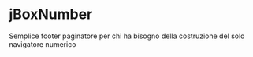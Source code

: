 # jBoxNumber
Semplice footer paginatore per chi ha bisogno della costruzione del solo navigatore numerico
